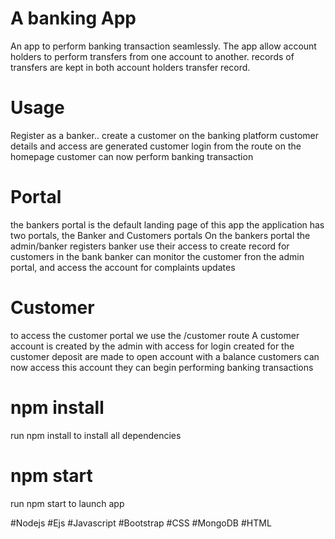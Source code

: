# A banking App 

An app to perform banking transaction seamlessly. 
The app allow account holders to perform transfers from one account to another. 
records of transfers are kept in both account holders transfer record.

# Usage 

Register as a banker..
create a customer on the banking platform
customer details and access are generated
customer login from the route on the homepage
customer can now perform banking transaction

# Portal

the bankers portal is the default landing page of this app
the application has two portals, the Banker and Customers portals
On the bankers portal the admin/banker registers 
banker use their access to create record for customers in the bank
banker can monitor the customer fron the admin portal, and access the account for complaints updates 

# Customer

to access the customer portal we use the /customer route
A customer account is created by the admin
with access for login created for the customer
deposit are made to open account with a balance
customers can now access this account
they can begin performing banking transactions


# npm install

run npm install to install all dependencies

# npm start

run npm start to launch app

#Nodejs 
#Ejs 
#Javascript 
#Bootstrap 
#CSS
#MongoDB
#HTML
